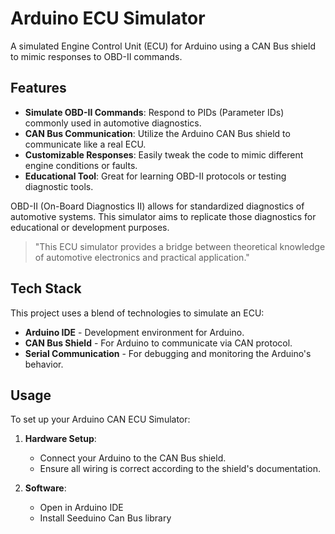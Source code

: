 # Arduino ECU Simulator

A simulated Engine Control Unit (ECU) for Arduino using a CAN Bus shield to mimic responses to OBD-II commands.


## Features

- **Simulate OBD-II Commands**: Respond to PIDs (Parameter IDs) commonly used in automotive diagnostics.
- **CAN Bus Communication**: Utilize the Arduino CAN Bus shield to communicate like a real ECU.
- **Customizable Responses**: Easily tweak the code to mimic different engine conditions or faults.
- **Educational Tool**: Great for learning OBD-II protocols or testing diagnostic tools.

OBD-II (On-Board Diagnostics II) allows for standardized diagnostics of automotive systems. This simulator aims to replicate those diagnostics for educational or development purposes.

> "This ECU simulator provides a bridge between theoretical knowledge of automotive electronics and practical application."


## Tech Stack

This project uses a blend of technologies to simulate an ECU:

- **Arduino IDE** - Development environment for Arduino.
- **CAN Bus Shield** - For Arduino to communicate via CAN protocol.
- **Serial Communication** - For debugging and monitoring the Arduino's behavior.


## Usage

To set up your Arduino CAN ECU Simulator:

1. **Hardware Setup**:
   - Connect your Arduino to the CAN Bus shield.
   - Ensure all wiring is correct according to the shield's documentation.
   

2. **Software**:

   - Open in Arduino IDE
   - Install Seeduino Can Bus library
